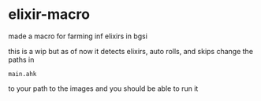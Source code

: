 # elixir-macro
made a macro for farming inf elixirs in bgsi 

this is a wip but as of now it detects elixirs, auto rolls, and skips
change the paths in 
```
main.ahk
```
to your path to the images and you should be able to run it
